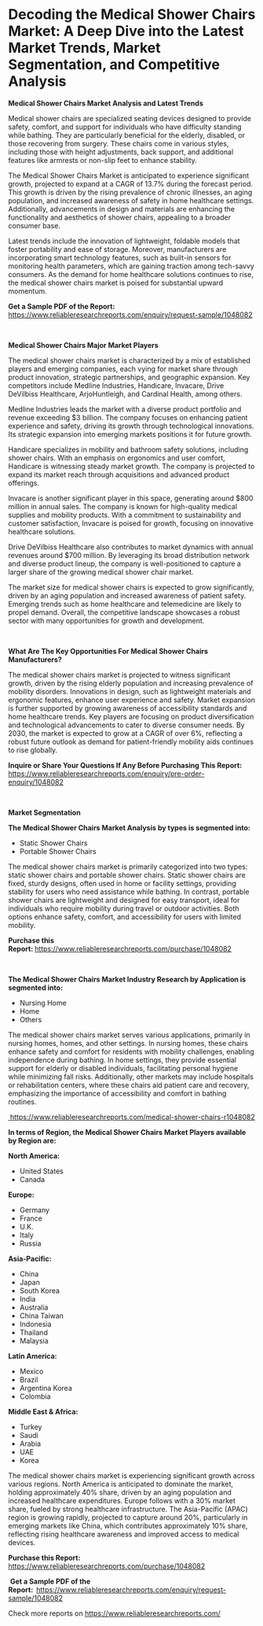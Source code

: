 <p><h1>Decoding the Medical Shower Chairs Market: A Deep Dive into the Latest Market Trends, Market Segmentation, and Competitive Analysis</h1></p><p><strong>Medical Shower Chairs Market Analysis and Latest Trends</strong></p>
<p><p>Medical shower chairs are specialized seating devices designed to provide safety, comfort, and support for individuals who have difficulty standing while bathing. They are particularly beneficial for the elderly, disabled, or those recovering from surgery. These chairs come in various styles, including those with height adjustments, back support, and additional features like armrests or non-slip feet to enhance stability.</p><p>The Medical Shower Chairs Market is anticipated to experience significant growth, projected to expand at a CAGR of 13.7% during the forecast period. This growth is driven by the rising prevalence of chronic illnesses, an aging population, and increased awareness of safety in home healthcare settings. Additionally, advancements in design and materials are enhancing the functionality and aesthetics of shower chairs, appealing to a broader consumer base.</p><p>Latest trends include the innovation of lightweight, foldable models that foster portability and ease of storage. Moreover, manufacturers are incorporating smart technology features, such as built-in sensors for monitoring health parameters, which are gaining traction among tech-savvy consumers. As the demand for home healthcare solutions continues to rise, the medical shower chairs market is poised for substantial upward momentum.</p></p>
<p><strong>Get a Sample PDF of the Report:&nbsp;</strong> <a href="https://www.reliableresearchreports.com/enquiry/request-sample/1048082?utm_campaign=2222&utm_medium=2&utm_source=Github&utm_content=ia&utm_term=03032025&utm_id=medical-shower-chairs">https://www.reliableresearchreports.com/enquiry/request-sample/1048082</a></p>
<p>&nbsp;</p>
<p><strong>Medical Shower Chairs Major Market Players</strong></p>
<p><p>The medical shower chairs market is characterized by a mix of established players and emerging companies, each vying for market share through product innovation, strategic partnerships, and geographic expansion. Key competitors include Medline Industries, Handicare, Invacare, Drive DeVilbiss Healthcare, ArjoHuntleigh, and Cardinal Health, among others.</p><p>Medline Industries leads the market with a diverse product portfolio and revenue exceeding $3 billion. The company focuses on enhancing patient experience and safety, driving its growth through technological innovations. Its strategic expansion into emerging markets positions it for future growth.</p><p>Handicare specializes in mobility and bathroom safety solutions, including shower chairs. With an emphasis on ergonomics and user comfort, Handicare is witnessing steady market growth. The company is projected to expand its market reach through acquisitions and advanced product offerings.</p><p>Invacare is another significant player in this space, generating around $800 million in annual sales. The company is known for high-quality medical supplies and mobility products. With a commitment to sustainability and customer satisfaction, Invacare is poised for growth, focusing on innovative healthcare solutions.</p><p>Drive DeVilbiss Healthcare also contributes to market dynamics with annual revenues around $700 million. By leveraging its broad distribution network and diverse product lineup, the company is well-positioned to capture a larger share of the growing medical shower chair market.</p><p>The market size for medical shower chairs is expected to grow significantly, driven by an aging population and increased awareness of patient safety. Emerging trends such as home healthcare and telemedicine are likely to propel demand. Overall, the competitive landscape showcases a robust sector with many opportunities for growth and development.</p></p>
<p>&nbsp;</p>
<p><strong>What Are The Key Opportunities For Medical Shower Chairs Manufacturers?</strong></p>
<p><p>The medical shower chairs market is projected to witness significant growth, driven by the rising elderly population and increasing prevalence of mobility disorders. Innovations in design, such as lightweight materials and ergonomic features, enhance user experience and safety. Market expansion is further supported by growing awareness of accessibility standards and home healthcare trends. Key players are focusing on product diversification and technological advancements to cater to diverse consumer needs. By 2030, the market is expected to grow at a CAGR of over 6%, reflecting a robust future outlook as demand for patient-friendly mobility aids continues to rise globally.</p></p>
<p><strong>Inquire or Share Your Questions If Any Before Purchasing This Report:</strong> <a href="https://www.reliableresearchreports.com/enquiry/pre-order-enquiry/1048082?utm_campaign=2222&utm_medium=2&utm_source=Github&utm_content=ia&utm_term=03032025&utm_id=medical-shower-chairs">https://www.reliableresearchreports.com/enquiry/pre-order-enquiry/1048082</a></p>
<p>&nbsp;</p>
<p><strong>Market Segmentation</strong></p>
<p><strong>The Medical Shower Chairs Market Analysis by types is segmented into:</strong></p>
<p><ul><li>Static Shower Chairs</li><li>Portable Shower Chairs</li></ul></p>
<p><p>The medical shower chairs market is primarily categorized into two types: static shower chairs and portable shower chairs. Static shower chairs are fixed, sturdy designs, often used in home or facility settings, providing stability for users who need assistance while bathing. In contrast, portable shower chairs are lightweight and designed for easy transport, ideal for individuals who require mobility during travel or outdoor activities. Both options enhance safety, comfort, and accessibility for users with limited mobility.</p></p>
<p><strong>Purchase this Report:&nbsp;</strong><a href="https://www.reliableresearchreports.com/purchase/1048082?utm_campaign=2222&utm_medium=2&utm_source=Github&utm_content=ia&utm_term=03032025&utm_id=medical-shower-chairs">https://www.reliableresearchreports.com/purchase/1048082</a></p>
<p>&nbsp;</p>
<p><strong>The Medical Shower Chairs Market Industry Research by Application is segmented into:</strong></p>
<p><ul><li>Nursing Home</li><li>Home</li><li>Others</li></ul></p>
<p><p>The medical shower chairs market serves various applications, primarily in nursing homes, homes, and other settings. In nursing homes, these chairs enhance safety and comfort for residents with mobility challenges, enabling independence during bathing. In home settings, they provide essential support for elderly or disabled individuals, facilitating personal hygiene while minimizing fall risks. Additionally, other markets may include hospitals or rehabilitation centers, where these chairs aid patient care and recovery, emphasizing the importance of accessibility and comfort in bathing routines.</p></p>
<p><a href="https://www.reliableresearchreports.com/medical-shower-chairs-r1048082?utm_campaign=2222&utm_medium=2&utm_source=Github&utm_content=ia&utm_term=03032025&utm_id=medical-shower-chairs">&nbsp;https://www.reliableresearchreports.com/medical-shower-chairs-r1048082</a></p>
<p><strong>In terms of Region, the Medical Shower Chairs Market Players available by Region are:</strong></p>
<p>
    <p> <strong> North America: </strong>
        <ul>
            <li>United States</li>
            <li>Canada</li>
        </ul>
        </p> 
    <p> <strong> Europe: </strong>
        <ul>
            <li>Germany</li>
            <li>France</li>
            <li>U.K.</li>
            <li>Italy</li>
            <li>Russia</li>
        </ul>
        </p> 
    <p> <strong> Asia-Pacific: </strong>
        <ul>
            <li>China</li>
            <li>Japan</li>
            <li>South Korea</li>
            <li>India</li>
            <li>Australia</li>
            <li>China Taiwan</li>
            <li>Indonesia</li>
            <li>Thailand</li>
            <li>Malaysia</li>
        </ul>
        </p> 
    <p> <strong> Latin America: </strong>
        <ul>
            <li>Mexico</li>
            <li>Brazil</li>
            <li>Argentina Korea</li>
            <li>Colombia</li>
        </ul>
        </p> 
    <p> <strong> Middle East & Africa: </strong>
        <ul>
            <li>Turkey</li>
            <li>Saudi</li>
            <li>Arabia</li>
            <li>UAE</li>
            <li>Korea</li>
        </ul>
    </p>
    </p>
<p><p>The medical shower chairs market is experiencing significant growth across various regions. North America is anticipated to dominate the market, holding approximately 40% share, driven by an aging population and increased healthcare expenditures. Europe follows with a 30% market share, fueled by strong healthcare infrastructure. The Asia-Pacific (APAC) region is growing rapidly, projected to capture around 20%, particularly in emerging markets like China, which contributes approximately 10% share, reflecting rising healthcare awareness and improved access to medical devices.</p></p>
<p><strong>Purchase this Report: </strong><a href="https://www.reliableresearchreports.com/purchase/1048082?utm_campaign=2222&utm_medium=2&utm_source=Github&utm_content=ia&utm_term=03032025&utm_id=medical-shower-chairs">https://www.reliableresearchreports.com/purchase/1048082</a></p>
<p>&nbsp;<strong>Get a Sample PDF of the Report:&nbsp;&nbsp;</strong><a href="https://www.reliableresearchreports.com/enquiry/request-sample/1048082?utm_campaign=2222&utm_medium=2&utm_source=Github&utm_content=ia&utm_term=03032025&utm_id=medical-shower-chairs">https://www.reliableresearchreports.com/enquiry/request-sample/1048082</a></p>
<p><strong></strong></p>
<p>Check more reports on <a href="https://www.reliableresearchreports.com/?utm_campaign=2222&utm_medium=2&utm_source=Github&utm_content=ia&utm_term=03032025&utm_id=medical-shower-chairs">https://www.reliableresearchreports.com/</a></p>